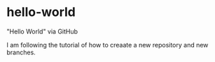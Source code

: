 # hello-world
"Hello World" via GitHub

I am following the tutorial of how to creaate a new repository and new branches. 
